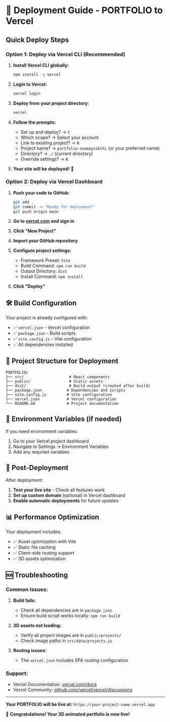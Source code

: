 # 🚀 Deployment Guide - PORTFOLIO to Vercel

## Quick Deploy Steps

### Option 1: Deploy via Vercel CLI (Recommended)

1. **Install Vercel CLI globally:**
   ```bash
   npm install -g vercel
   ```

2. **Login to Vercel:**
   ```bash
   vercel login
   ```

3. **Deploy from your project directory:**
   ```bash
   vercel
   ```

4. **Follow the prompts:**
   - Set up and deploy? → `Y`
   - Which scope? → Select your account
   - Link to existing project? → `N`
   - Project name? → `portfolio-soumaysikchi` (or your preferred name)
   - Directory? → `./` (current directory)
   - Override settings? → `N`

5. **Your site will be deployed!** 🎉

### Option 2: Deploy via Vercel Dashboard

1. **Push your code to GitHub:**
   ```bash
   git add .
   git commit -m "Ready for deployment"
   git push origin main
   ```

2. **Go to [vercel.com](https://vercel.com) and sign in**

3. **Click "New Project"**

4. **Import your GitHub repository**

5. **Configure project settings:**
   - Framework Preset: `Vite`
   - Build Command: `npm run build`
   - Output Directory: `dist`
   - Install Command: `npm install`

6. **Click "Deploy"**

## 🛠️ Build Configuration

Your project is already configured with:
- ✅ `vercel.json` - Vercel configuration
- ✅ `package.json` - Build scripts
- ✅ `vite.config.js` - Vite configuration
- ✅ All dependencies installed

## 📁 Project Structure for Deployment

```
PORTFOLIO/
├── src/                    # React components
├── public/                 # Static assets
├── dist/                   # Build output (created after build)
├── package.json           # Dependencies and scripts
├── vite.config.js         # Vite configuration
├── vercel.json            # Vercel configuration
└── README.md              # Project documentation
```

## 🔧 Environment Variables (if needed)

If you need environment variables:
1. Go to your Vercel project dashboard
2. Navigate to Settings → Environment Variables
3. Add any required variables

## 🚀 Post-Deployment

After deployment:
1. **Test your live site** - Check all features work
2. **Set up custom domain** (optional) in Vercel dashboard
3. **Enable automatic deployments** for future updates

## 📊 Performance Optimization

Your deployment includes:
- ✅ Asset optimization with Vite
- ✅ Static file caching
- ✅ Client-side routing support
- ✅ 3D assets optimization

## 🆘 Troubleshooting

### Common Issues:

1. **Build fails:**
   - Check all dependencies are in `package.json`
   - Ensure build script works locally: `npm run build`

2. **3D assets not loading:**
   - Verify all project images are in `public/projects/`
   - Check image paths in `src/data/projects.js`

3. **Routing issues:**
   - The `vercel.json` includes SPA routing configuration

### Support:
- Vercel Documentation: [vercel.com/docs](https://vercel.com/docs)
- Vercel Community: [github.com/vercel/vercel/discussions](https://github.com/vercel/vercel/discussions)

---

**Your PORTFOLIO will be live at:** `https://your-project-name.vercel.app`

🎉 **Congratulations! Your 3D animated portfolio is now live!** 